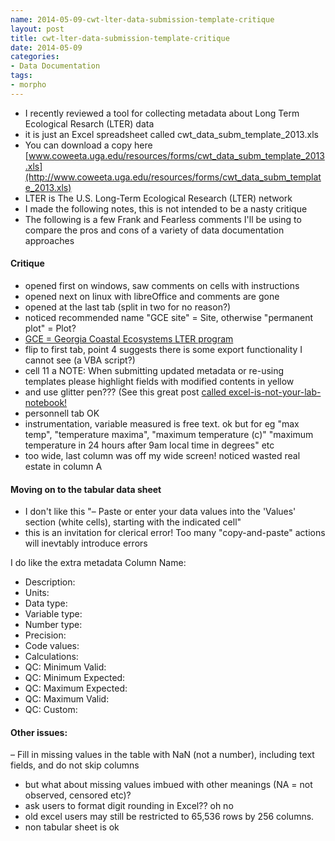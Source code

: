 ```yaml
---
name: 2014-05-09-cwt-lter-data-submission-template-critique
layout: post
title: cwt-lter-data-submission-template-critique
date: 2014-05-09
categories:
- Data Documentation
tags:
- morpho
---
```


- I recently reviewed a tool for collecting metadata about Long Term Ecological Resarch (LTER) data 
- it is just an Excel spreadsheet called cwt\_data\_subm\_template\_2013.xls 
- You can download a copy here [www.coweeta.uga.edu/resources/forms/cwt_data_subm_template_2013.xls](http://www.coweeta.uga.edu/resources/forms/cwt_data_subm_template_2013.xls)
- LTER is The U.S. Long-Term Ecological Research (LTER) network
- I made the following notes, this is not intended to be a nasty critique
- The following is a few Frank and Fearless comments I'll be using to compare the pros and cons of a variety of data documentation approaches

#### Critique

- opened first on windows, saw comments on cells with instructions
- opened next on linux with libreOffice and comments are gone
- opened at the last tab (split in two for no reason?)
- noticed recommended name "GCE site" = Site, otherwise "permanent plot" =      Plot?
- [GCE = Georgia Coastal Ecosystems LTER program](http://nsmn1.uh.edu/steve/research/gce/gce.htm)
- flip to first tab, point 4 suggests there is some export functionality I cannot see (a VBA script?)
- cell 11 a    NOTE: When submitting updated metadata or re-using templates please highlight fields with modified contents in yellow
- and use glitter pen??? (See this great post [called excel-is-not-your-lab-notebook!](http://practicaldatamanagement.wordpress.com/2013/12/16/excel-is-not-your-lab-notebook/)
- personnell tab OK
- instrumentation, variable measured is free text. ok but for eg "max temp", "temperature maxima", "maximum temperature (c)" "maximum temperature in 24 hours after 9am local time in degrees" etc
- too wide, last column was off my wide screen! noticed wasted real estate in column A


#### Moving on to the  tabular data sheet
- I don't like this "–  Paste or enter your data values into the 'Values' section (white cells), starting with the indicated cell"
- this is an invitation for clerical error! Too many "copy-and-paste" actions will inevtably introduce errors

I do like the extra metadata Column Name:

- Description:
- Units:
- Data type:
- Variable type:
- Number type:
- Precision:
- Code values:
- Calculations:
- QC: Minimum Valid:
- QC: Minimum Expected:
- QC: Maximum Expected:
- QC: Maximum Valid:
- QC: Custom:

#### Other issues:
– Fill in missing values in the table with NaN (not a number), including text fields, and do not skip columns
- but what about missing values imbued with other meanings (NA = not observed, censored etc)?
- ask users to format digit rounding in Excel?? oh no
- old excel users may still be restricted to 65,536 rows by 256 columns.
- non tabular sheet is ok

